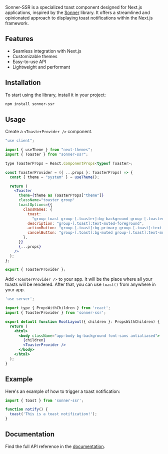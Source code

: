 Sonner-SSR is a specialized toast component designed for Next.js applications, inspired by the [Sonner](https://sonner.emilkowal.ski/) library. It offers a streamlined and opinionated approach to displaying toast notifications within the Next.js framework.

## Features

- Seamless integration with Next.js
- Customizable themes
- Easy-to-use API
- Lightweight and performant

## Installation

To start using the library, install it in your project:

```bash
npm install sonner-ssr
```

## Usage

Create a `<ToasterProvider />` component.

```jsx
"use client";

import { useTheme } from "next-themes";
import { Toaster } from "sonner-ssr";

type ToasterProps = React.ComponentProps<typeof Toaster>;

const ToasterProvider = ({ ...props }: ToasterProps) => {
  const { theme = "system" } = useTheme();

  return (
    <Toaster
      theme={theme as ToasterProps["theme"]}
      className="toaster group"
      toastOptions={{
        classNames: {
          toast:
            "group toast group-[.toaster]:bg-background group-[.toaster]:text-foreground group-[.toaster]:border-border group-[.toaster]:shadow-lg",
          description: "group-[.toast]:text-muted-foreground",
          actionButton: "group-[.toast]:bg-primary group-[.toast]:text-primary-foreground",
          cancelButton: "group-[.toast]:bg-muted group-[.toast]:text-muted-foreground",
        },
      }}
      {...props}
    />
  );
};

export { ToasterProvider };
```

Add `<ToasterProvider />` to your app. It will be the place where all your toasts will be rendered. After that, you can use `toast()` from anywhere in your app.

```jsx
'use server';

import type { PropsWithChildren } from 'react';
import { ToasterProvider } from 'sonner-ssr';

export default function RootLayout({ children }: PropsWithChildren) {
  return (
    <html>
      <body className="app-body bg-background font-sans antialiased">
        {children}
        <ToasterProvider />
      </body>
    </html>
  );
}
```

## Example

Here's an example of how to trigger a toast notification:

```jsx
import { toast } from 'sonner-ssr';

function notify() {
  toast('This is a toast notification!');
}
```

## Documentation

Find the full API reference in the [documentation](https://sonner.emilkowal.ski/getting-started).
